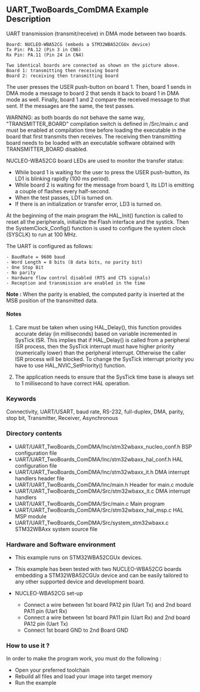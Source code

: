 ## <b>UART_TwoBoards_ComDMA Example Description</b>

UART transmission (transmit/receive) in DMA mode 
between two boards.

	Board: NUCLEO-WBA52CG (embeds a STM32WBA52CGUx device)
	Tx Pin: PA.12 (Pin 3 in CN6)
	Rx Pin: PA.11 (Pin 24 in CN4)

	Two identical boards are connected as shown on the picture above.
	Board 1: transmitting then receiving board
	Board 2: receiving then transmitting board

The user presses the USER push-button on board 1.
Then, board 1 sends in DMA mode a message to board 2 that sends it back to 
board 1 in DMA mode as well.
Finally, board 1 and 2 compare the received message to that sent.
If the messages are the same, the test passes.


WARNING: as both boards do not behave the same way, "TRANSMITTER_BOARD" compilation
switch is defined in /Src/main.c and must be enabled
at compilation time before loading the executable in the board that first transmits
then receives.
The receiving then transmitting board needs to be loaded with an executable
software obtained with TRANSMITTER_BOARD disabled. 

NUCLEO-WBA52CG board LEDs are used to monitor the transfer status:

- While board 1 is waiting for the user to press the USER push-button, its LD1 is
  blinking rapidly (100 ms period).
- While board 2 is waiting for the message from board 1, its LD1 is emitting
  a couple of flashes every half-second.
- When the test passes, LD1 is turned on.
- If there is an initialization or transfer error, LD3 is turned on.

At the beginning of the main program the HAL_Init() function is called to reset 
all the peripherals, initialize the Flash interface and the systick.
Then the SystemClock_Config() function is used to configure the system
clock (SYSCLK) to run at 100 MHz.


The UART is configured as follows:

    - BaudRate = 9600 baud  
    - Word Length = 8 bits (8 data bits, no parity bit)
    - One Stop Bit
    - No parity
    - Hardware flow control disabled (RTS and CTS signals)
    - Reception and transmission are enabled in the time

**Note :** When the parity is enabled, the computed parity is inserted at the MSB
position of the transmitted data.

#### <b>Notes</b>

 1. Care must be taken when using HAL_Delay(), this function provides accurate delay (in milliseconds)
    based on variable incremented in SysTick ISR. This implies that if HAL_Delay() is called from
    a peripheral ISR process, then the SysTick interrupt must have higher priority (numerically lower)
    than the peripheral interrupt. Otherwise the caller ISR process will be blocked.
    To change the SysTick interrupt priority you have to use HAL_NVIC_SetPriority() function.

 2. The application needs to ensure that the SysTick time base is always set to 1 millisecond
    to have correct HAL operation.

### <b>Keywords</b>

Connectivity, UART/USART, baud rate, RS-232, full-duplex, DMA, parity, stop bit,
Transmitter, Receiver, Asynchronous

### <b>Directory contents</b>

  - UART/UART_TwoBoards_ComDMA/Inc/stm32wbaxx_nucleo_conf.h BSP configuration file
  - UART/UART_TwoBoards_ComDMA/Inc/stm32wbaxx_hal_conf.h    HAL configuration file
  - UART/UART_TwoBoards_ComDMA/Inc/stm32wbaxx_it.h          DMA interrupt handlers header file
  - UART/UART_TwoBoards_ComDMA/Inc/main.h                   Header for main.c module  
  - UART/UART_TwoBoards_ComDMA/Src/stm32wbaxx_it.c          DMA interrupt handlers
  - UART/UART_TwoBoards_ComDMA/Src/main.c                   Main program
  - UART/UART_TwoBoards_ComDMA/Src/stm32wbaxx_hal_msp.c     HAL MSP module
  - UART/UART_TwoBoards_ComDMA/Src/system_stm32wbaxx.c      STM32WBAxx system source file


### <b>Hardware and Software environment</b>

  - This example runs on STM32WBA52CGUx devices.
  - This example has been tested with two NUCLEO-WBA52CG boards embedding
    a STM32WBA52CGUx device and can be easily tailored to any other supported device 
    and development board.

  - NUCLEO-WBA52CG set-up
    - Connect a wire between 1st board PA12 pin (Uart Tx) and 2nd board PA11 pin (Uart Rx)
    - Connect a wire between 1st board PA11 pin (Uart Rx) and 2nd board PA12 pin (Uart Tx)
    - Connect 1st board GND to 2nd Board GND

### <b>How to use it ?</b>

In order to make the program work, you must do the following :

 - Open your preferred toolchain
 - Rebuild all files and load your image into target memory
 - Run the example

